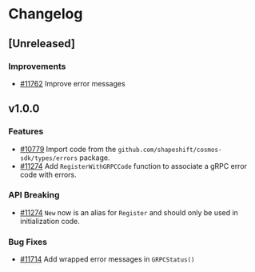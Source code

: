 <!--
Guiding Principles:

Changelogs are for humans, not machines.
There should be an entry for every single version.
The same types of changes should be grouped.
Versions and sections should be linkable.
The latest version comes first.
The release date of each version is displayed.
Mention whether you follow Semantic Versioning.

Usage:

Change log entries are to be added to the Unreleased section under the
appropriate stanza (see below). Each entry should ideally include a tag and
the Github issue reference in the following format:

* (<tag>) [#<issue-number>] Changelog message.

Types of changes (Stanzas):

"Features" for new features.
"Improvements" for changes in existing functionality.
"Deprecated" for soon-to-be removed features.
"Bug Fixes" for any bug fixes.
"API Breaking" for breaking exported APIs used by developers building on SDK.
Ref: https://keepachangelog.com/en/1.0.0/
-->

# Changelog

## [Unreleased]

### Improvements

* [\#11762](https://github.com/shapeshift/cosmos-sdk/pull/11762) Improve error messages

## v1.0.0

### Features

* [\#10779](https://github.com/shapeshift/cosmos-sdk/pull/10779) Import code from the `github.com/shapeshift/cosmos-sdk/types/errors` package.
* [\#11274](https://github.com/shapeshift/cosmos-sdk/pull/11274) Add `RegisterWithGRPCCode` function to associate a gRPC error code with errors.

### API Breaking

* [\#11274](https://github.com/shapeshift/cosmos-sdk/pull/11274) `New` now is an alias for `Register` and should only be used in initialization code.

### Bug Fixes

* [\#11714](https://github.com/shapeshift/cosmos-sdk/pull/11714) Add wrapped error messages in `GRPCStatus()`
